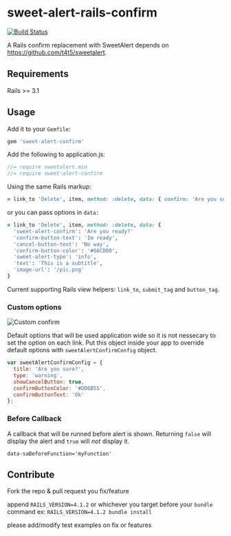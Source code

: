sweet-alert-rails-confirm
=========================

[![Build Status](https://travis-ci.org/hoksilato/sweet-alert-rails-confirm.svg?branch=master)](http://travis-ci.org/hoksilato/sweet-alert-rails-confirm)


A Rails confirm replacement with SweetAlert depends on https://github.com/t4t5/sweetalert.

## Requirements

Rails >= 3.1

## Usage

Add it to your `Gemfile`:

```ruby
gem 'sweet-alert-confirm'
```

Add the following to application.js:

```javascript
//= require sweetalert.min
//= require sweet-alert-confirm
```

Using the same Rails markup:

```ruby
= link_to 'Delete', item, method: :delete, data: { confirm: 'Are you sure you want to delete this item?' }
```

or you can pass options in `data:`

```ruby
= link_to 'Delete', item, method: :delete, data: {
  'sweet-alert-confirm': 'Are you ready?'
  'confirm-button-text': 'Im ready',
  'cancel-button-text': 'No way',
  'confirm-button-color': '#66CD00',
  'sweet-alert-type': 'info',
  'text': 'This is a subtitle',
  'image-url': '/pic.png'
}
```

Current supporting Rails view helpers: `link_to`, `submit_tag` and `button_tag`.

### Custom options

![Custom confirm](https://cloud.githubusercontent.com/assets/5833678/4653700/14389916-54b0-11e4-9850-14ee970e9345.png)

Default options that will be used application wide so it is not nessecary to set the option on each link. Put this object inside your app to override default options with `sweetAlertConfirmConfig` object.

```Javascript
var sweetAlertConfirmConfig = {
  title: 'Are you sure?',
  type: 'warning',
  showCancelButton: true,
  confirmButtonColor: '#DD6B55',
  confirmButtonText: 'Ok'
};
```

### Before Callback

A callback that will be runned before alert is shown. Returning `false` will display the alert and `true` will _not_ display it.

`data-saBeforeFunction='myFunction'`

## Contribute

Fork the repo & pull request you fix/feature

append `RAILS_VERSION=4.1.2` or whichever you target before your `bundle` command ex: `RAILS_VERSION=4.1.2 bundle install`

please add/modify test examples on fix or features
